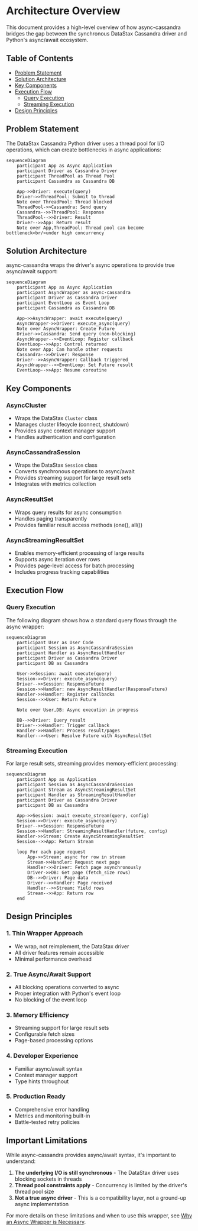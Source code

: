 # Architecture Overview

This document provides a high-level overview of how async-cassandra bridges the gap between the synchronous DataStax Cassandra driver and Python's async/await ecosystem.

## Table of Contents

- [Problem Statement](#problem-statement)
- [Solution Architecture](#solution-architecture)
- [Key Components](#key-components)
- [Execution Flow](#execution-flow)
  - [Query Execution](#query-execution)
  - [Streaming Execution](#streaming-execution)
- [Design Principles](#design-principles)

## Problem Statement

The DataStax Cassandra Python driver uses a thread pool for I/O operations, which can create bottlenecks in async applications:

```mermaid
sequenceDiagram
    participant App as Async Application
    participant Driver as Cassandra Driver
    participant ThreadPool as Thread Pool
    participant Cassandra as Cassandra DB

    App->>Driver: execute(query)
    Driver->>ThreadPool: Submit to thread
    Note over ThreadPool: Thread blocked
    ThreadPool->>Cassandra: Send query
    Cassandra-->>ThreadPool: Response
    ThreadPool-->>Driver: Result
    Driver-->>App: Return result
    Note over App,ThreadPool: Thread pool can become bottleneck<br/>under high concurrency
```

## Solution Architecture

async-cassandra wraps the driver's async operations to provide true async/await support:

```mermaid
sequenceDiagram
    participant App as Async Application
    participant AsyncWrapper as async-cassandra
    participant Driver as Cassandra Driver
    participant EventLoop as Event Loop
    participant Cassandra as Cassandra DB

    App->>AsyncWrapper: await execute(query)
    AsyncWrapper->>Driver: execute_async(query)
    Note over AsyncWrapper: Create Future
    Driver->>Cassandra: Send query (non-blocking)
    AsyncWrapper-->>EventLoop: Register callback
    EventLoop-->>App: Control returned
    Note over App: Can handle other requests
    Cassandra-->>Driver: Response
    Driver-->>AsyncWrapper: Callback triggered
    AsyncWrapper-->>EventLoop: Set Future result
    EventLoop-->>App: Resume coroutine
```

## Key Components

### AsyncCluster
- Wraps the DataStax `Cluster` class
- Manages cluster lifecycle (connect, shutdown)
- Provides async context manager support
- Handles authentication and configuration

### AsyncCassandraSession
- Wraps the DataStax `Session` class
- Converts synchronous operations to async/await
- Provides streaming support for large result sets
- Integrates with metrics collection

### AsyncResultSet
- Wraps query results for async consumption
- Handles paging transparently
- Provides familiar result access methods (one(), all())

### AsyncStreamingResultSet
- Enables memory-efficient processing of large results
- Supports async iteration over rows
- Provides page-level access for batch processing
- Includes progress tracking capabilities

## Execution Flow

### Query Execution

The following diagram shows how a standard query flows through the async wrapper:

```mermaid
sequenceDiagram
    participant User as User Code
    participant Session as AsyncCassandraSession
    participant Handler as AsyncResultHandler
    participant Driver as Cassandra Driver
    participant DB as Cassandra

    User->>Session: await execute(query)
    Session->>Driver: execute_async(query)
    Driver-->>Session: ResponseFuture
    Session->>Handler: new AsyncResultHandler(ResponseFuture)
    Handler->>Handler: Register callbacks
    Session-->>User: Return Future

    Note over User,DB: Async execution in progress

    DB-->>Driver: Query result
    Driver-->>Handler: Trigger callback
    Handler->>Handler: Process result/pages
    Handler-->>User: Resolve Future with AsyncResultSet
```

### Streaming Execution

For large result sets, streaming provides memory-efficient processing:

```mermaid
sequenceDiagram
    participant App as Application
    participant Session as AsyncCassandraSession
    participant Stream as AsyncStreamingResultSet
    participant Handler as StreamingResultHandler
    participant Driver as Cassandra Driver
    participant DB as Cassandra

    App->>Session: await execute_stream(query, config)
    Session->>Driver: execute_async(query)
    Driver-->>Session: ResponseFuture
    Session->>Handler: StreamingResultHandler(future, config)
    Handler->>Stream: Create AsyncStreamingResultSet
    Session-->>App: Return Stream

    loop For each page request
        App->>Stream: async for row in stream
        Stream->>Handler: Request next page
        Handler->>Driver: Fetch page asynchronously
        Driver->>DB: Get page (fetch_size rows)
        DB-->>Driver: Page data
        Driver-->>Handler: Page received
        Handler-->>Stream: Yield rows
        Stream-->>App: Return row
    end
```

## Design Principles

### 1. Thin Wrapper Approach
- We wrap, not reimplement, the DataStax driver
- All driver features remain accessible
- Minimal performance overhead

### 2. True Async/Await Support
- All blocking operations converted to async
- Proper integration with Python's event loop
- No blocking of the event loop

### 3. Memory Efficiency
- Streaming support for large result sets
- Configurable fetch sizes
- Page-based processing options

### 4. Developer Experience
- Familiar async/await syntax
- Context manager support
- Type hints throughout

### 5. Production Ready
- Comprehensive error handling
- Metrics and monitoring built-in
- Battle-tested retry policies

## Important Limitations

While async-cassandra provides async/await syntax, it's important to understand:

1. **The underlying I/O is still synchronous** - The DataStax driver uses blocking sockets in threads
2. **Thread pool constraints apply** - Concurrency is limited by the driver's thread pool size
3. **Not a true async driver** - This is a compatibility layer, not a ground-up async implementation

For more details on these limitations and when to use this wrapper, see [Why an Async Wrapper is Necessary](why-async-wrapper.md).
